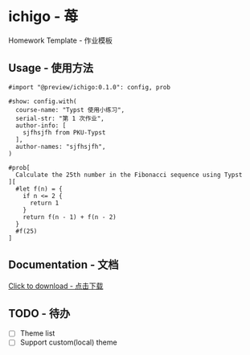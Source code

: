 # ichigo - 苺

Homework Template - 作业模板

## Usage - 使用方法

```typ
#import "@preview/ichigo:0.1.0": config, prob

#show: config.with(
  course-name: "Typst 使用小练习",
  serial-str: "第 1 次作业",
  author-info: [
    sjfhsjfh from PKU-Typst
  ],
  author-names: "sjfhsjfh",
)

#prob[
  Calculate the 25th number in the Fibonacci sequence using Typst
][
  #let f(n) = {
    if n <= 2 {
      return 1
    }
    return f(n - 1) + f(n - 2)
  }
  #f(25)
]
```

## Documentation - 文档

[Click to download - 点击下载](https://github.com/PKU-Typst/ichigo/releases/download/v0.1.0/documentation.pdf)

## TODO - 待办

- [ ] Theme list
- [ ] Support custom(local) theme
